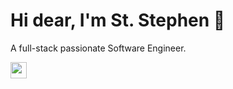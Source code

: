# Hi dear,  I'm St. Stephen 👋

A full-stack passionate Software Engineer.

<p>
<a href="https://www.linkedin.com/in/st-stephen"><img height="26" src="https://img.shields.io/badge/linkedin-%230077B5.svg?&style=for-the-badge&logo=linkedin&logoColor=white"></a>
</p


